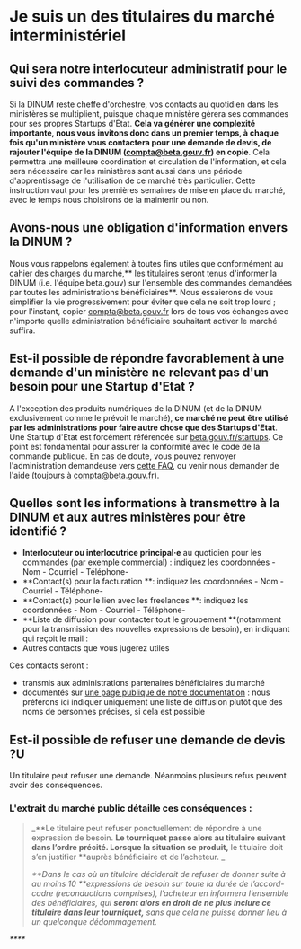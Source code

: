 # Je suis un des titulaires du marché interministériel

## Qui sera notre interlocuteur administratif pour le suivi des commandes ?

Si la DINUM reste cheffe d'orchestre, vos contacts au quotidien dans les ministères se multiplient, puisque chaque ministère gèrera ses commandes pour ses propres Startups d'État. **Cela va générer une complexité importante, nous vous invitons donc dans un premier temps, à chaque fois qu'un ministère vous contactera pour une demande de devis, de rajouter l'équipe de la DINUM (**[**compta@beta.gouv.fr**](mailto:compta@beta.gouv.fr)**) en copie**. Cela permettra une meilleure coordination et circulation de l'information, et cela sera nécessaire car les ministères sont aussi dans une période d'apprentissage de l'utilisation de ce marché très particulier. Cette instruction vaut pour les premières semaines de mise en place du marché, avec le temps nous choisirons de la maintenir ou non.

## Avons-nous une obligation d'information envers la DINUM ?

Nous vous rappelons également à toutes fins utiles que conformément au cahier des charges du marché,** les titulaires seront tenus d'informer la DINUM (i.e. l'équipe beta.gouv) sur l'ensemble des commandes demandées par toutes les administrations bénéficiaires**. Nous essaierons de vous simplifier la vie progressivement pour éviter que cela ne soit trop lourd ; pour l'instant, copier [compta@beta.gouv.fr](mailto:compta@beta.gouv.fr) lors de tous vos échanges avec n'importe quelle administration bénéficiaire souhaitant activer le marché suffira. 

## Est-il possible de répondre favorablement à une demande d'un ministère ne relevant pas d'un besoin pour une Startup d'Etat ?

A l'exception des produits numériques de la DINUM (et de la DINUM exclusivement comme le prévoit le marché), **ce marché ne peut être utilisé par les administrations pour faire autre chose que des Startups d'Etat**. Une Startup d'Etat est forcément référencée sur [beta.gouv.fr/startups](http://beta.gouv.fr/startups). Ce point est fondamental pour assurer la conformité avec le code de la commande publique. En cas de doute, vous pouvez renvoyer l'administration demandeuse vers [cette FAQ](https://doc.incubateur.net/communaute/gerer-sa-startup-detat-ou-de-territoires-au-quotidien/gestion-administrative/marches-publics-beta.gouv.fr/marche-interministeriel-beta/je-suis-une-administration-beneficiaire-du-marche-interministeriel), ou venir nous demander de l'aide (toujours à [compta@beta.gouv.fr](mailto:compta@beta.gouv.fr)). 

## Quelles sont les informations à transmettre à la DINUM et aux autres ministères pour être identifié ?

* **Interlocuteur ou interlocutrice principal·e** au quotidien pour les commandes (par exemple commercial) : indiquez les coordonnées - Nom - Courriel - Téléphone- 
* **Contact(s) pour la facturation **: indiquez les coordonnées - Nom - Courriel - Téléphone- 
* **Contact(s) pour le lien avec les freelances **: indiquez les coordonnées - Nom - Courriel - Téléphone- 
* **Liste de diffusion pour contacter tout le groupement **(notamment pour la transmission des nouvelles expressions de besoin), en indiquant qui reçoit le mail : 
* Autres contacts que vous jugerez utiles 

Ces contacts seront : 

* transmis aux administrations partenaires bénéficiaires du marché
* documentés sur [une page publique de notre documentation](https://doc.incubateur.net/communaute/gerer-sa-startup-detat-ou-de-territoires-au-quotidien/gestion-administrative/marches-publics-beta.gouv.fr/marche-interministeriel-beta) : nous préférons ici indiquer uniquement une liste de diffusion plutôt que des noms de personnes précises, si cela est possible

## Est-il possible de refuser une demande de devis ?U

Un titulaire peut refuser une demande. Néanmoins plusieurs refus peuvent avoir des conséquences. 

### L'extrait du marché public détaille ces conséquences : 

> _**Le titulaire peut refuser ponctuellement de répondre à une expression de besoin. **Le tourniquet passe alors au titulaire suivant dans l’ordre précité. Lorsque la situation se produit,** le titulaire doit s’en justifier **auprès bénéficiaire et de l’acheteur. _
>
> _**Dans le cas où un titulaire déciderait de refuser de donner suite à au moins 10 **expressions de besoin sur toute la durée de l’accord-cadre (reconductions comprises), l’acheteur en informera l’ensemble des bénéficiaires, qui **seront alors en droit de ne plus inclure ce titulaire dans leur tourniquet,** sans que cela ne puisse donner lieu à un quelconque dédommagement._

_****_
